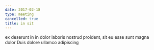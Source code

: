 ```yaml
---
date: 2017-02-18
type: meeting
cancelled: true
title: in sit
---
```

ex deserunt in in dolor laboris nostrud proident, sit eu esse sunt magna dolor Duis dolore ullamco adipiscing